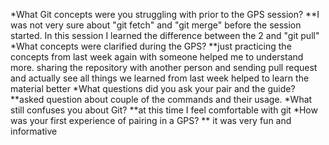 *What Git concepts were you struggling with prior to the GPS session?
    **I was not very sure about "git fetch" and "git merge" before the session started. In this session I learned the difference between the 2 and "git pull"
*What concepts were clarified during the GPS?
    **just practicing the concepts from last week again with someone helped me to understand more. sharing the repository with another person and sending pull request and actually see all things we learned from last week helped to learn the material better
*What questions did you ask your pair and the guide?
    **asked question about couple of the commands and their usage. 
*What still confuses you about Git?
    **at this time I feel comfortable with git
*How was your first experience of pairing in a GPS?
    ** it was very fun and informative 